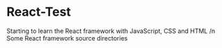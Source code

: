 # React-Test
Starting to learn the React framework with JavaScript, CSS and HTML /n
Some React framework source directories
